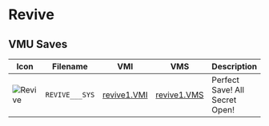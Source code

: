 # Revive

## VMU Saves

| Icon | Filename | VMI | VMS | Description |
|------|----------|-----|-----|-------------|
| ![Revive](../icons/REVIVE___SYS.GIF) | `REVIVE___SYS` | [revive1.VMI](revive1.VMI) | [revive1.VMS](revive1.VMS) | Perfect Save! All Secret Open!
